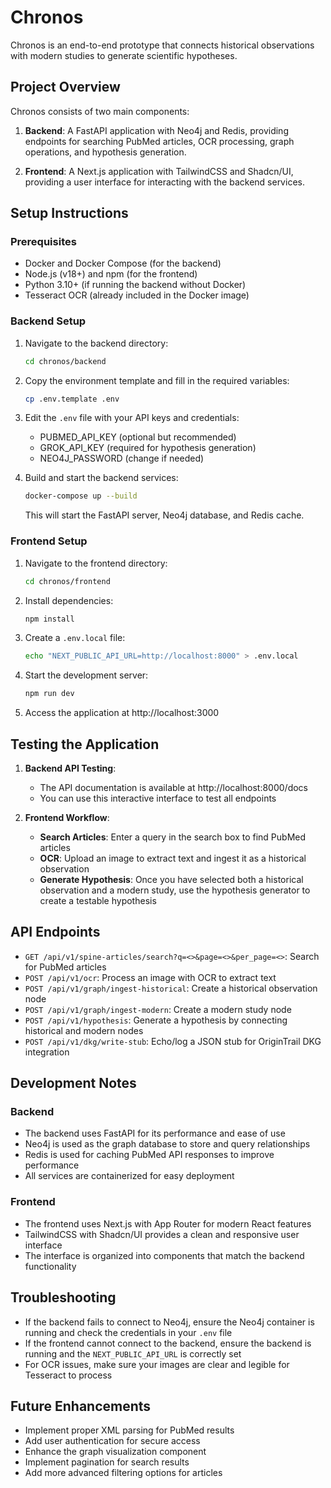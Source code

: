 # Chronos

Chronos is an end-to-end prototype that connects historical observations with modern studies to generate scientific hypotheses.

## Project Overview

Chronos consists of two main components:

1. **Backend**: A FastAPI application with Neo4j and Redis, providing endpoints for searching PubMed articles, OCR processing, graph operations, and hypothesis generation.

2. **Frontend**: A Next.js application with TailwindCSS and Shadcn/UI, providing a user interface for interacting with the backend services.

## Setup Instructions

### Prerequisites

- Docker and Docker Compose (for the backend)
- Node.js (v18+) and npm (for the frontend)
- Python 3.10+ (if running the backend without Docker)
- Tesseract OCR (already included in the Docker image)

### Backend Setup

1. Navigate to the backend directory:
   ```bash
   cd chronos/backend
   ```

2. Copy the environment template and fill in the required variables:
   ```bash
   cp .env.template .env
   ```

3. Edit the `.env` file with your API keys and credentials:
   - PUBMED_API_KEY (optional but recommended)
   - GROK_API_KEY (required for hypothesis generation)
   - NEO4J_PASSWORD (change if needed)

4. Build and start the backend services:
   ```bash
   docker-compose up --build
   ```

   This will start the FastAPI server, Neo4j database, and Redis cache.

### Frontend Setup

1. Navigate to the frontend directory:
   ```bash
   cd chronos/frontend
   ```

2. Install dependencies:
   ```bash
   npm install
   ```

3. Create a `.env.local` file:
   ```bash
   echo "NEXT_PUBLIC_API_URL=http://localhost:8000" > .env.local
   ```

4. Start the development server:
   ```bash
   npm run dev
   ```

5. Access the application at http://localhost:3000

## Testing the Application

1. **Backend API Testing**:
   - The API documentation is available at http://localhost:8000/docs
   - You can use this interactive interface to test all endpoints

2. **Frontend Workflow**:
   - **Search Articles**: Enter a query in the search box to find PubMed articles
   - **OCR**: Upload an image to extract text and ingest it as a historical observation
   - **Generate Hypothesis**: Once you have selected both a historical observation and a modern study, use the hypothesis generator to create a testable hypothesis

## API Endpoints

- `GET /api/v1/spine-articles/search?q=<>&page=<>&per_page=<>`: Search for PubMed articles
- `POST /api/v1/ocr`: Process an image with OCR to extract text
- `POST /api/v1/graph/ingest-historical`: Create a historical observation node
- `POST /api/v1/graph/ingest-modern`: Create a modern study node
- `POST /api/v1/hypothesis`: Generate a hypothesis by connecting historical and modern nodes
- `POST /api/v1/dkg/write-stub`: Echo/log a JSON stub for OriginTrail DKG integration

## Development Notes

### Backend

- The backend uses FastAPI for its performance and ease of use
- Neo4j is used as the graph database to store and query relationships
- Redis is used for caching PubMed API responses to improve performance
- All services are containerized for easy deployment

### Frontend

- The frontend uses Next.js with App Router for modern React features
- TailwindCSS with Shadcn/UI provides a clean and responsive user interface
- The interface is organized into components that match the backend functionality

## Troubleshooting

- If the backend fails to connect to Neo4j, ensure the Neo4j container is running and check the credentials in your `.env` file
- If the frontend cannot connect to the backend, ensure the backend is running and the `NEXT_PUBLIC_API_URL` is correctly set
- For OCR issues, make sure your images are clear and legible for Tesseract to process

## Future Enhancements

- Implement proper XML parsing for PubMed results
- Add user authentication for secure access
- Enhance the graph visualization component
- Implement pagination for search results
- Add more advanced filtering options for articles
